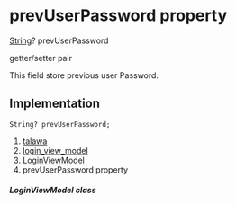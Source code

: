 
<div>

# prevUserPassword property

</div>


[String](https://api.flutter.dev/flutter/dart-core/String-class.html)?
prevUserPassword


getter/setter pair




This field store previous user Password.



## Implementation

``` language-dart
String? prevUserPassword;
```







1.  [talawa](../../index.md)
2.  [login_view_model](../../view_model_pre_auth_view_models_login_view_model/)
3.  [LoginViewModel](../../view_model_pre_auth_view_models_login_view_model/LoginViewModel-class.md)
4.  prevUserPassword property

##### LoginViewModel class







